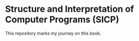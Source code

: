# Structure and Interpretation of Computer Programs (SICP)

This repository marks my journey on this book.
